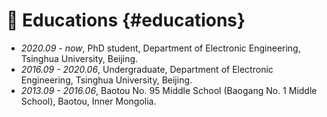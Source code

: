 # 📖 Educations {#educations}
- *2020.09 - now*, PhD student, Department of Electronic Engineering, Tsinghua University, Beijing.
- *2016.09 - 2020.06*, Undergraduate, Department of Electronic Engineering, Tsinghua University, Beijing.
- *2013.09 - 2016.06*, Baotou No. 95 Middle School (Baogang No. 1 Middle School), Baotou, Inner Mongolia.
